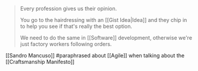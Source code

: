 > Every profession gives us their opinion.
>
> You go to the hairdressing with an [[Gist Idea|Idea]] and they chip in to help you see if that's really the best option.
>
> We need to do the same in [[Software]] development, otherwise we're just factory workers following orders.

[[Sandro Mancuso]] #paraphrased about [[Agile]] when talking about the [[Craftsmanship Manifesto]]
